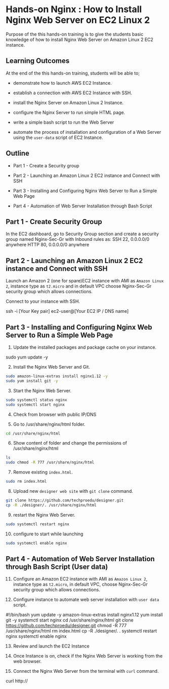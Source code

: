 # Hands-on Nginx : How to Install Nginx Web Server on EC2 Linux 2

Purpose of the this hands-on training is to give the students basic knowledge of how to install Nginx Web Server on Amazon Linux 2 EC2 instance.

## Learning Outcomes

At the end of the this hands-on training, students will be able to;

- demonstrate how to launch AWS EC2 Instance.

- establish a connection with AWS EC2 Instance with SSH.

- install the Nginx Server on Amazon Linux 2 Instance.

- configure the Nginx Server to run simple HTML page.

- write a simple bash script to run the Web Server

- automate the process of installation and configuration of a Web Server using the `user-data` script of EC2 Instance.

## Outline

- Part 1 - Create a Security group

- Part 2 - Launching an Amazon Linux 2 EC2 instance and Connect with SSH

- Part 3 - Installing and Configuring Nginx Web Server to Run a Simple Web Page

- Part 4 - Automation of Web Server Installation through Bash Script


## Part 1 - Create Security Group

In the EC2 dashboard, go to Security Group section and create a security group named Nginx-Sec-Gr with Inbound rules as:
SSH 22, 0.0.0.0/0 anywhere
HTTP 80, 0.0.0.0/0 anywhere



## Part 2 - Launching an Amazon Linux 2 EC2 instance and Connect with SSH

Launch an Amazon 2 (one for spare)EC2 instance with AMI as `Amazon Linux 2`, instance type as `t2.micro` and in default VPC choose Nginx-Sec-Gr security group which allows connections.

Connect to your instance with SSH.


ssh -i [Your Key pair] ec2-user@[Your EC2 IP / DNS name]


## Part 3 - Installing and Configuring Nginx Web Server to Run a Simple Web Page

1. Update the installed packages and package cache on your instance.


sudo yum update -y


2. Install the Nginx Web Server and Git.

```bash
sudo amazon-linux-extras install nginx1.12 -y
sudo yum install git -y
```

3. Start the Nginx Web Server.

```bash
sudo systemctl status nginx
sudo systemctl start nginx
```

4. Check from browser with public IP/DNS


5. Go to /usr/share/nginx/html folder.

```bash
cd /usr/share/nginx/html
```

6. Show content of folder and change the permissions of /usr/share/nginx/html

```bash
ls
sudo chmod -R 777 /usr/share/nginx/html
```

7. Remove existing `index.html`.

```bash
sudo rm index.html
```

8. Upload new `designer web site` with `git clone` command.

```bash
git clone https://github.com/techproedu/designer.git
cp -R ./designer/. /usr/share/nginx/html
```

9. restart the Nginx Web Server.

```bash
sudo systemctl restart nginx
```

10. configure to start while launching
```bash
sudo systemctl enable nginx
```

## Part 4 - Automation of Web Server Installation through Bash Script (User data)

11. Configure an Amazon EC2 instance with AMI as `Amazon Linux 2`, instance type as `t2.micro`, in default VPC, choose Nginx-Sec-Gr security group which allows connections.

12. Configure instance to automate web server installation with `user data` script.


#!/bin/bash
yum update -y
amazon-linux-extras install nginx1.12
yum install git -y
systemctl start nginx
cd /usr/share/nginx/html
git clone https://github.com/techproedu/designer.git
chmod -R 777 /usr/share/nginx/html
rm index.html
cp -R ./designer/. .
systemctl restart nginx
systemctl enable nginx

13. Review and launch the EC2 Instance

14. Once Instance is on, check if the Nginx Web Server is working from the web browser.

15. Connect the Nginx Web Server from the terminal with `curl` command.


curl http://<IPADRESS>
